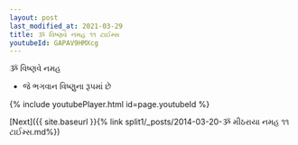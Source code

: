 ```yaml
---
layout: post
last_modified_at: 2021-03-29
title: ૐ વિષ્ણવે નમહ ૧૧ ટાઈમ્સ
youtubeId: GAPAV9HMXcg
---
```

 
 
 ૐ વિષ્ણવે નમહ  
 
 -  જે ભગવાન વિષ્ણુના રૂપમાં છે 
 
  
 
  
 
 
 
 
 
 


{% include youtubePlayer.html id=page.youtubeId %}
 
[Next]({{ site.baseurl }}{% link  split1/_posts/2014-03-20-ૐ મીઠરાયા નમહ ૧૧ ટાઈમ્સ.md%})
 

